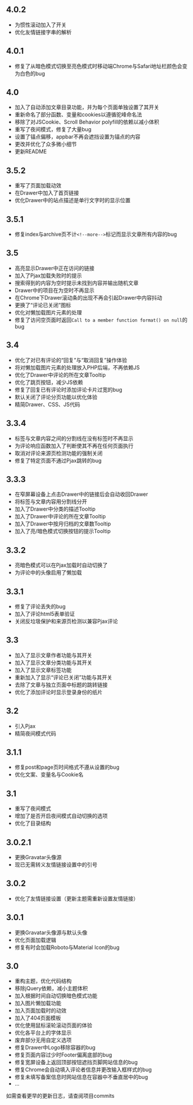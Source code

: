 ## 4.0.2
- 为惯性滚动加入了开关
- 优化友情链接字串的解析
## 4.0.1
- 修复了从暗色模式切换至亮色模式时移动端Chrome与Safari地址栏颜色会变为白色的bug
## 4.0
- 加入了自动添加文章目录功能，并为每个页面单独设置了其开关
- 重新命名了部分函数、变量和cookies以遵循驼峰命名法
- 移除了对JSCookie、Scroll Behavior polyfill的依赖以减小体积
- 重写了夜间模式，修复了大量bug
- 设置了锚点偏移，appbar不再会遮挡设置为锚点的内容
- 更改并优化了众多微小细节
- 更新README
## 3.5.2
- 重写了页面加载动效
- 在Drawer中加入了首页链接
- 优化Drawer中的站点描述是单行文字时的显示位置
## 3.5.1
- 修复index与archive页不计`<!--more-->`标记而显示文章所有内容的bug
## 3.5
- 高亮显示Drawer中正在访问的链接
- 加入了Pjax加载失败时的提示
- 搜索得到的内容为空时提示未找到内容并输出随机文章
- Drawer中的项目在为空时不再显示
- 在Chrome下Drawer滚动条的出现不再会引起Drawer中内容抖动
- 更换了“评论已关闭”图标
- 优化对懒加载图片元素的处理
- 修复了访问空页面时返回`Call to a member function format() on null`的bug
## 3.4
- 优化了对已有评论的“回复”与“取消回复”操作体验
- 将对懒加载图片元素的处理放入PHP后端，不再依赖JS
- 优化了Drawer中评论的所在文章Tooltip
- 优化了跳页按钮，减少JS依赖
- 修复了回复已有评论时添加评论卡片过宽的bug
- 默认关闭了评论分页功能以优化体验
- 精简Drawer、CSS、JS代码
## 3.3.4
- 标签与文章内容之间的分割线在没有标签时不再显示
- 为评论响应函数加入了判断使其不再在任何页面执行
- 取消对评论来源页检测功能的强制关闭
- 修复了特定页面不通过Pjax跳转的bug
## 3.3.3
- 在窄屏幕设备上点击Drawer中的链接后会自动收回Drawer
- 将标签与文章内容用分割线分开
- 加入了Drawer中分类的描述Tooltip
- 加入了Drawer中评论的所在文章Tooltip
- 加入了Drawer中按月归档的文章数Tooltip
- 加入了亮/暗色模式切换按钮的提示Tooltip
## 3.3.2
- 亮暗色模式可以在Pjax加载时自动切换了
- 为评论中的头像启用了懒加载
## 3.3.1
- 修复了评论丢失的bug
- 加入了评论html5表单验证
- 关闭反垃圾保护和来源页检测以兼容Pjax评论
## 3.3
- 加入了显示文章作者功能与其开关
- 加入了显示文章分类功能与其开关
- 加入了显示文章标签功能
- 重新加入了显示“评论已关闭”功能与其开关
- 去除了文章与独立页面中标题的跳转链接
- 优化了添加评论时显示登录身份的纸片
## 3.2
- 引入Pjax
- 精简夜间模式代码
## 3.1.1
- 修复post和page页时间格式不遵从设置的bug
- 优化文案、变量名与Cookie名
## 3.1
- 重写了夜间模式
- 增加了是否开启夜间模式自动切换的选项
- 优化了目录结构
## 3.0.2.1
- 更换Gravatar头像源
- 现已无需转义友情链接设置中的引号
## 3.0.2
- 优化了友情链接设置（更新主题需重新设置友情链接）
## 3.0.1
- 更换Gravatar头像源与默认头像
- 优化页面加载逻辑
- 修复有时会加载Roboto与Material Icon的bug
## 3.0
- 重构主题，优化代码结构
- 移除jQuery依赖，减小主题体积
- 加入根据时间自动切换暗色模式功能
- 加入图片懒加载功能
- 加入页面加载时的动效
- 加入了404页面模板
- 优化使用鼠标滚轮滚动页面的体验
- 优化各平台上的字体显示
- 废弃部分无用自定义选项
- 修复Drawer中Logo移除容器的bug
- 修复页面内容过少时Footer偏离底部的bug
- 修复宽屏设备上返回顶部按钮遮挡页脚网站信息的bug
- 修复Chrome会自动填入评论者信息并更改输入框样式的bug
- 修复未填写备案信息时网站信息在容器中不垂直居中的bug
- ...

如需查看更早的更新日志，请查阅项目commits

